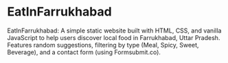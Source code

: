 # EatInFarrukhabad
EatInFarrukhabad: A simple static website built with HTML, CSS, and vanilla JavaScript to help users discover local food in Farrukhabad, Uttar Pradesh. Features random suggestions, filtering by type (Meal, Spicy, Sweet, Beverage), and a contact form (using Formsubmit.co).

